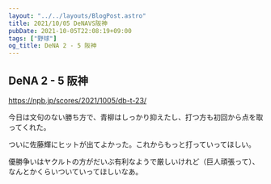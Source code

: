 ```yaml
---
layout: "../../layouts/BlogPost.astro"
title: 2021/10/05 DeNAVS阪神
pubDate: 2021-10-05T22:08:19+09:00
tags: ["野球"]
og_title: DeNA 2 - 5 阪神
---
```


## DeNA 2 - 5 阪神

https://npb.jp/scores/2021/1005/db-t-23/

今日は文句のない勝ち方で、青柳はしっかり抑えたし、打つ方も初回から点を取ってくれた。

ついに佐藤輝にヒットが出てよかった。これからもっと打っていってほしい。

優勝争いはヤクルトの方がだいぶ有利なようで厳しいけれど（巨人頑張って）、なんとかくらいついていってほしいなあ。
